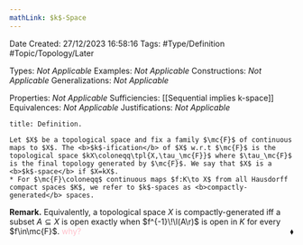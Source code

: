```yaml
---
mathLink: $k$-Space
---
```


<div class="topSpace"></div>

Date Created: 27/12/2023 16:58:16
Tags: #Type/Definition #Topic/Topology/Later

Types: <i>Not Applicable</i>
Examples: <i>Not Applicable</i>
Constructions: <i>Not Applicable</i>
Generalizations: <i>Not Applicable</i>

Properties: <i>Not Applicable</i>
Sufficiencies: [[Sequential implies k-space]]
Equivalences: <i>Not Applicable</i>
Justifications: <i>Not Applicable</i>

``` ad-Definition
title: Definition.

Let $X$ be a topological space and fix a family $\mc{F}$ of continuous maps to $X$. The <b>$k$-ification</b> of $X$ w.r.t $\mc{F}$ is the topological space $kX\coloneqq\tpl{X,\tau_\mc{F}}$ where $\tau_\mc{F}$ is the final topology generated by $\mc{F}$. We say that $X$ is a <b>$k$-space</b> if $X=kX$.
* For $\mc{F}\coloneqq$ continuous maps $f:K\to X$ from all Hausdorff compact spaces $K$, we refer to $k$-spaces as <b>compactly-generated</b> spaces.

```

<b>Remark.</b> Equivalently, a topological space $X$ is compactly-generated iff a subset $A\subseteq X$ is open exactly when $f^{-1}\!\l(A\r)$ is open in $K$ for every $f\in\mc{F}$. <span style="color:pink">why?</span><span style="float:right;">$\blacklozenge$</span>
